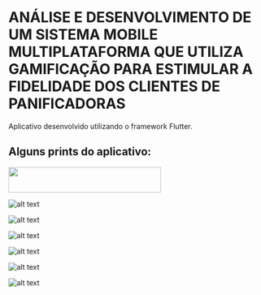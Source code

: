 # ANÁLISE E DESENVOLVIMENTO DE UM SISTEMA MOBILE MULTIPLATAFORMA QUE UTILIZA GAMIFICAÇÃO PARA ESTIMULAR A FIDELIDADE DOS CLIENTES DE PANIFICADORAS



Aplicativo desenvolvido utilizando o framework Flutter.

## Alguns prints do aplicativo:
<p><img src="https://github.com/ArielMota/AppFlutterTCC/blob/master/assets/images/print_do_app/tela_welcome.jpg"  height="50" width="300"/></p>


![alt text](https://github.com/ArielMota/AppFlutterTCC/blob/master/assets/images/print_do_app/tela_welcome.jpg?raw=true)

![alt text](https://github.com/ArielMota/AppFlutterTCC/blob/master/assets/images/print_do_app/logincli.jpg?raw=true)

![alt text](https://github.com/ArielMota/AppFlutterTCC/blob/master/assets/images/print_do_app/cadastrocli.jpg?raw=true)

![alt text](https://github.com/ArielMota/AppFlutterTCC/blob/master/assets/images/print_do_app/alterar_senha.jpg?raw=true)

![alt text](https://github.com/ArielMota/AppFlutterTCC/blob/master/assets/images/print_do_app/historico_ganhadores.jpg?raw=true)

![alt text](https://github.com/ArielMota/AppFlutterTCC/blob/master/assets/images/print_do_app/printChatbot.jpg?raw=true)
